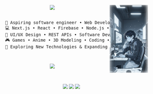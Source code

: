 <div align="center">
<img src="https://github.com/DzGransilV2/dzgransilv2/blob/main/assets/right-img-ai-img.png" width="25%" align="right" />
<img src="https://readme-typing-svg.demolab.com?font=Inconsolata&weight=500&size=50&duration=4000&pause=300&color=A7A459&center=true&vCenter=true&multiline=true&repeat=false&random=false&width=1300&height=140&lines=Hello+hello;I'm+Gransil Dsouza+%E2%9C%A9+a+Tech+Enthusiast;Web+Developer+and+Lifelong+Learner" width="70%" />
<br><br>
<pre>
    💼 Aspiring software engineer • Web Developer • 3D Enthusiast
    💻 Next.js • React • Firebase • Node.js • MongoDB 
    📖 UI/UX Design • REST APIs • Software Development
    🎮 Games • Anime • 3D Modeling • Coding • Design
    🐾 Exploring New Technologies & Expanding My Skills
</pre>
<br><br>
<img src="https://media.tenor.com/9JgRRliqRv8AAAAj/penguins-penguin.gif" height="90" />
<br><br><br>

[![](https://img.shields.io/badge/linkedin-0a66c2)](http://linkedin.com/in/yourprofile)
[![](https://img.shields.io/badge/github-333)](https://github.com/yourusername)
[![](https://img.shields.io/badge/portfolio-ff66ab)](https://yourportfolio.com)

</div>
